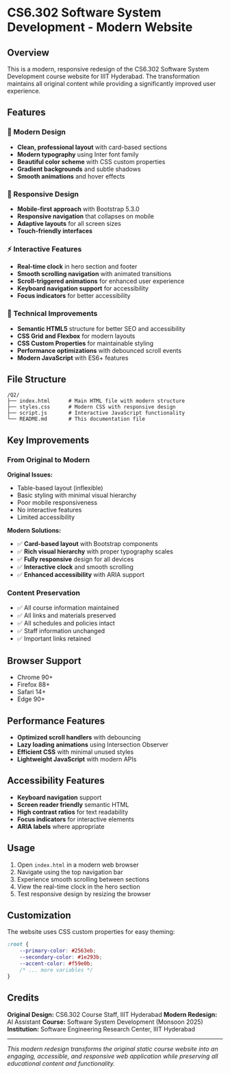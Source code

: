# CS6.302 Software System Development - Modern Website

## Overview
This is a modern, responsive redesign of the CS6.302 Software System Development course website for IIIT Hyderabad. The transformation maintains all original content while providing a significantly improved user experience.

## Features

### 🎨 Modern Design
- **Clean, professional layout** with card-based sections
- **Modern typography** using Inter font family
- **Beautiful color scheme** with CSS custom properties
- **Gradient backgrounds** and subtle shadows
- **Smooth animations** and hover effects

### 📱 Responsive Design
- **Mobile-first approach** with Bootstrap 5.3.0
- **Responsive navigation** that collapses on mobile
- **Adaptive layouts** for all screen sizes
- **Touch-friendly interfaces**

### ⚡ Interactive Features
- **Real-time clock** in hero section and footer
- **Smooth scrolling navigation** with animated transitions
- **Scroll-triggered animations** for enhanced user experience
- **Keyboard navigation support** for accessibility
- **Focus indicators** for better accessibility

### 🔧 Technical Improvements
- **Semantic HTML5** structure for better SEO and accessibility
- **CSS Grid and Flexbox** for modern layouts
- **CSS Custom Properties** for maintainable styling
- **Performance optimizations** with debounced scroll events
- **Modern JavaScript** with ES6+ features

## File Structure

```
/Q2/
├── index.html      # Main HTML file with modern structure
├── styles.css      # Modern CSS with responsive design
├── script.js       # Interactive JavaScript functionality
└── README.md       # This documentation file
```

## Key Improvements

### From Original to Modern

**Original Issues:**
- Table-based layout (inflexible)
- Basic styling with minimal visual hierarchy
- Poor mobile responsiveness
- No interactive features
- Limited accessibility

**Modern Solutions:**
- ✅ **Card-based layout** with Bootstrap components
- ✅ **Rich visual hierarchy** with proper typography scales
- ✅ **Fully responsive** design for all devices
- ✅ **Interactive clock** and smooth scrolling
- ✅ **Enhanced accessibility** with ARIA support

### Content Preservation
- ✅ All course information maintained
- ✅ All links and materials preserved
- ✅ All schedules and policies intact
- ✅ Staff information unchanged
- ✅ Important links retained

## Browser Support
- Chrome 90+
- Firefox 88+
- Safari 14+
- Edge 90+

## Performance Features
- **Optimized scroll handlers** with debouncing
- **Lazy loading animations** using Intersection Observer
- **Efficient CSS** with minimal unused styles
- **Lightweight JavaScript** with modern APIs

## Accessibility Features
- **Keyboard navigation** support
- **Screen reader friendly** semantic HTML
- **High contrast ratios** for text readability
- **Focus indicators** for interactive elements
- **ARIA labels** where appropriate

## Usage

1. Open `index.html` in a modern web browser
2. Navigate using the top navigation bar
3. Experience smooth scrolling between sections
4. View the real-time clock in the hero section
5. Test responsive design by resizing the browser

## Customization

The website uses CSS custom properties for easy theming:

```css
:root {
    --primary-color: #2563eb;
    --secondary-color: #1e293b;
    --accent-color: #f59e0b;
    /* ... more variables */
}
```

## Credits

**Original Design:** CS6.302 Course Staff, IIIT Hyderabad
**Modern Redesign:** AI Assistant
**Course:** Software System Development (Monsoon 2025)
**Institution:** Software Engineering Research Center, IIIT Hyderabad

---

*This modern redesign transforms the original static course website into an engaging, accessible, and responsive web application while preserving all educational content and functionality.*
